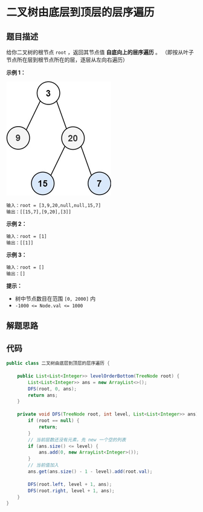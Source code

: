 # 二叉树由底层到顶层的层序遍历



## 题目描述

给你二叉树的根节点 `root` ，返回其节点值 **自底向上的层序遍历** 。 （即按从叶子节点所在层到根节点所在的层，逐层从左向右遍历）

 

**示例 1：**

![img](二叉树由底层到顶层的层序遍历.assets/tree1.jpg)

```
输入：root = [3,9,20,null,null,15,7]
输出：[[15,7],[9,20],[3]]
```

**示例 2：**

```
输入：root = [1]
输出：[[1]]
```

**示例 3：**

```
输入：root = []
输出：[]
```

 

**提示：**

- 树中节点数目在范围 `[0, 2000]` 内
- `-1000 <= Node.val <= 1000`



## 解题思路





## 代码

```java
public class 二叉树由底层到顶层的层序遍历 {

    public List<List<Integer>> levelOrderBottom(TreeNode root) {
        List<List<Integer>> ans = new ArrayList<>();
        DFS(root, 0, ans);
        return ans;
    }

    private void DFS(TreeNode root, int level, List<List<Integer>> ans) {
        if (root == null) {
            return;
        }
        // 当前层数还没有元素，先 new 一个空的列表
        if (ans.size() <= level) {
            ans.add(0, new ArrayList<Integer>());
        }
        // 当前值加入
        ans.get(ans.size() - 1 - level).add(root.val);

        DFS(root.left, level + 1, ans);
        DFS(root.right, level + 1, ans);
    }
}
```

